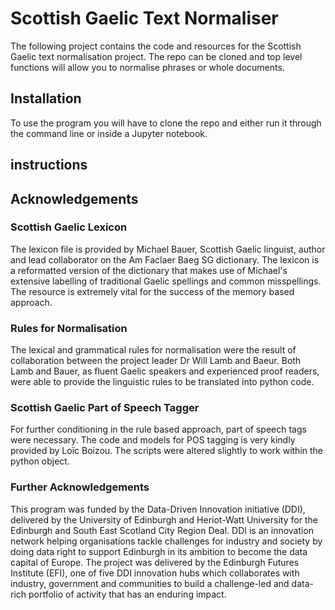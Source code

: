 # Scottish Gaelic Text Normaliser 

The following project contains the code and resources for the Scottish Gaelic text normalisation project. The repo can be cloned and top level functions will allow you to normalise phrases or whole documents. 

## Installation 

To use the program you will have to clone the repo and either run it through the command line or inside a Jupyter notebook. 

## instructions

## Acknowledgements 

### Scottish Gaelic Lexicon

The lexicon file is provided by Michael Bauer, Scottish Gaelic linguist, author and lead collaborator on the Am Faclaer Baeg SG dictionary. The lexicon is a reformatted version of the dictionary that makes use of Michael's extensive labelling of traditional 
Gaelic spellings and common misspellings. The resource is extremely vital for the success of the memory based approach. 

### Rules for Normalisation

The lexical and grammatical rules for normalisation were the result of collaboration between the project leader Dr Will Lamb and Baeur. Both Lamb and Bauer, as fluent Gaelic speakers and experienced proof readers, were able to provide the linguistic rules to be translated into python code. 

### Scottish Gaelic Part of Speech Tagger 

For further conditioning in the rule based approach, part of speech tags were necessary. The code and models for POS tagging is very kindly provided by  Loïc Boizou. The scripts were altered slightly to work within the python object. 

### Further Acknowledgements

This program was funded by the Data-Driven Innovation initiative (DDI), delivered by the University of Edinburgh and Heriot-Watt University for the Edinburgh and South East Scotland City Region Deal. DDI is an innovation network helping organisations tackle challenges for industry and society by doing data right to support Edinburgh in its ambition to become the data capital of Europe. The project was delivered by the Edinburgh Futures Institute (EFI), one of five DDI innovation hubs which collaborates with industry, government and communities to build a challenge-led and data-rich portfolio of activity that has an enduring impact.

